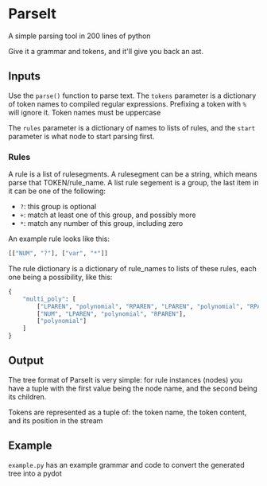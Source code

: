 # ParseIt

A simple parsing tool in 200 lines of python

Give it a grammar and tokens, and it'll give you back an ast.

## Inputs

Use the `parse()` function to parse text. The `tokens` parameter is a dictionary of token names to compiled regular expressions.
Prefixing a token with `%` will ignore it. Token names must be uppercase

The `rules` parameter is a dictionary of names to lists of rules, and the `start` parameter is what node to start parsing first.

### Rules

A rule is a list of rulesegments. A rulesegment can be a string, which means parse that TOKEN/rule_name.
A list rule segement is a group, the last item in it can be one of the following:

- `?`: this group is optional
- `+`: match at least one of this group, and possibly more
- `*`: match any number of this group, including zero

An example rule looks like this:
```python
[["NUM", "?"], ["var", "*"]]
``` 

The rule dictionary is a dictionary of rule_names to lists of these rules, each one being a possibility, like this:
```python
{
    "multi_poly": [
        ["LPAREN", "polynomial", "RPAREN", "LPAREN", "polynomial", "RPAREN"],
        ["NUM", "LPAREN", "polynomial", "RPAREN"],
        ["polynomial"]
    ]
}
```

## Output

The tree format of ParseIt is very simple: for rule instances (nodes) you have a tuple with the first value being the node name, and the second being its children.

Tokens are represented as a tuple of: the token name, the token content, and its position in the stream

## Example

`example.py` has an example grammar and code to convert the generated tree into a pydot